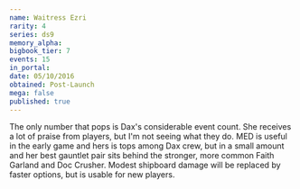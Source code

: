 ```yaml
---
name: Waitress Ezri
rarity: 4
series: ds9
memory_alpha:
bigbook_tier: 7
events: 15
in_portal:
date: 05/10/2016
obtained: Post-Launch
mega: false
published: true
---
```


The only number that pops is Dax's considerable event count. She receives a lot of praise from players, but I'm not seeing what they do. MED is useful in the early game and hers is tops among Dax crew, but in a small amount and her best gauntlet pair sits behind the stronger, more common Faith Garland and Doc Crusher. Modest shipboard damage will be replaced by faster options, but is usable for new players.
